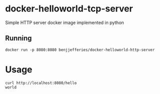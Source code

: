 # docker-helloworld-tcp-server
Simple HTTP server docker image implemented in python

## Running

```
docker run -p 8080:8080 benjjefferies/docker-helloworld-http-server
```

# Usage

```
curl http://localhost:8080/hello 
world
```
